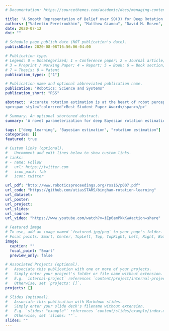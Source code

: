 ```yaml
---
# Documentation: https://sourcethemes.com/academic/docs/managing-content/

title: 'A Smooth Representation of Belief over SO(3) for Deep Rotation Learning with Uncertainty'
authors: ["Valentin Peretroukhin", "Matthew Giamou", "David M. Rosen", "W. Nicholas Greene", "Nicholas Roy", "Jonathan Kelly"]
date: 2020-07-12
doi: ""

# Schedule page publish date (NOT publication's date).
publishDate: 2020-08-08T16:56:06-04:00

# Publication type.
# Legend: 0 = Uncategorized; 1 = Conference paper; 2 = Journal article;
# 3 = Preprint / Working Paper; 4 = Report; 5 = Book; 6 = Book section;
# 7 = Thesis; 8 = Patent
publication_types: ["1"]

# Publication name and optional abbreviated publication name.
publication: "Robotics: Science and Systems"
publication_short: "RSS"

abstract: 'Accurate rotation estimation is at the heart of robot perception tasks such as visual odometry and object pose estimation. Deep neural networks have provided a new way to perform these tasks, and the choice of rotation representation is an important part of network design. In this work, we present a novel symmetric matrix representation of the 3D rotation group, SO(3), with two important properties that make it particularly suitable for learned models: (1) it satisfies a smoothness property that improves convergence and generalization when regressing large rotation targets, and (2) it encodes a symmetric Bingham belief over the space of unit quaternions, permitting the training of uncertainty-aware models. We empirically validate the benefits of our formulation by training deep neural rotation regressors on two data modalities. First, we use synthetic point-cloud data to show that our representation leads to superior predictive accuracy over existing representations for arbitrary rotation targets. Second, we use image data collected onboard ground and aerial vehicles to demonstrate that our representation is amenable to an effective out-of-distribution (OOD) rejection technique that significantly improves the robustness of rotation estimates to unseen environmental effects and corrupted input images, without requiring the use of an explicit likelihood loss, stochastic sampling, or an auxiliary classifier. This capability is key for safety-critical applications where detecting novel inputs can prevent catastrophic failure of learned models.
<p><span style="color:red">Best Student Paper Award</span></p>'

# Summary. An optional shortened abstract.
summary: 'A novel parameterization for deep Bayesian rotation estimation  </br><span style="color:red">Best Student Paper Award (RSS 2020)</span>'

tags: ["deep learning", "Bayesian estimation", "rotation estimation"]
categories: []
featured: true

# Custom links (optional).
#   Uncomment and edit lines below to show custom links.
# links:
# - name: Follow
#   url: https://twitter.com
#   icon_pack: fab
#   icon: twitter

url_pdf: "http://www.roboticsproceedings.org/rss16/p007.pdf"
url_code: "https://github.com/utiasSTARS/bingham-rotation-learning"
url_dataset:
url_poster:
url_project:
url_slides:
url_source:
url_video: "https://www.youtube.com/watch?v=iEp6amPkkKw#action=share"

# Featured image
# To use, add an image named `featured.jpg/png` to your page's folder. 
# Focal points: Smart, Center, TopLeft, Top, TopRight, Left, Right, BottomLeft, Bottom, BottomRight.
image:
  caption: ""
  focal_point: "Smart"
  preview_only: false

# Associated Projects (optional).
#   Associate this publication with one or more of your projects.
#   Simply enter your project's folder or file name without extension.
#   E.g. `internal-project` references `content/project/internal-project/index.md`.
#   Otherwise, set `projects: []`.
projects: []

# Slides (optional).
#   Associate this publication with Markdown slides.
#   Simply enter your slide deck's filename without extension.
#   E.g. `slides: "example"` references `content/slides/example/index.md`.
#   Otherwise, set `slides: ""`.
slides: ""
---
```

